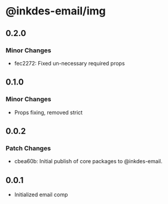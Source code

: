 # @inkdes-email/img

## 0.2.0

### Minor Changes

- fec2272: Fixed un-necessary required props

## 0.1.0

### Minor Changes

- Props fixing, removed strict

## 0.0.2

### Patch Changes

- cbea60b: Initial publish of core packages to @inkdes-email.

## 0.0.1

- Initialized email comp
